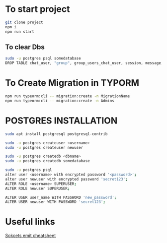# To start project
```bash
git clone project
npm i 
npm run start
``` 
## To clear Dbs
```bash
sudo -u postgres psql somedatabase
DROP TABLE chat_user, "group", group_users_chat_user, session, message, migrations, role, status CASCADE;
```


# To Create Migration in TYPORM

```bash
npm run typeorm:cli -- migration:create -n MigrationName
npm run typeorm:cli -- migration:create -n Admins

```

# POSTGRES INSTALLATION

```bash
sudo apt install postgresql postgresql-contrib

sudo -u postgres createuser <username>
sudo -u postgres createuser newuser

sudo -u postgres createdb <dbname>
sudo -u postgres createdb somedatabase

sudo -u postgres psql
alter user <username> with encrypted password '<password>';
alter user newuser with encrypted password 'secret123';
ALTER ROLE <username> SUPERUSER;
ALTER ROLE newuser SUPERUSER;

ALTER USER user_name WITH PASSWORD 'new_password';
ALTER USER newuser WITH PASSWORD 'secret123';
```

# Useful links
[Sokcets emit cheatsheet](https://socket.io/docs/v4/emit-cheatsheet/)

